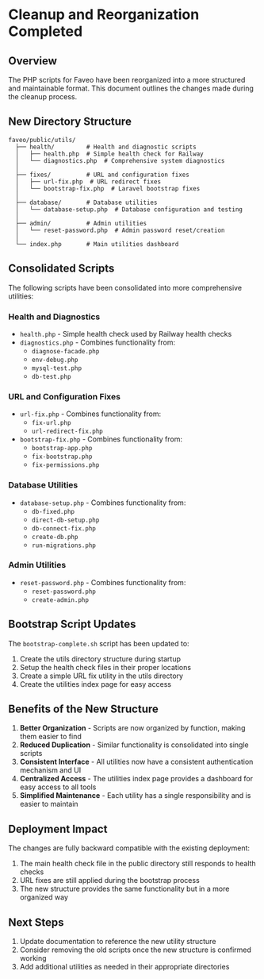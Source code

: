 # Cleanup and Reorganization Completed

## Overview

The PHP scripts for Faveo have been reorganized into a more structured and maintainable format. This document outlines the changes made during the cleanup process.

## New Directory Structure

```
faveo/public/utils/
  ├── health/         # Health and diagnostic scripts
  │   ├── health.php  # Simple health check for Railway
  │   └── diagnostics.php  # Comprehensive system diagnostics
  │
  ├── fixes/          # URL and configuration fixes 
  │   ├── url-fix.php  # URL redirect fixes
  │   └── bootstrap-fix.php  # Laravel bootstrap fixes
  │
  ├── database/       # Database utilities
  │   └── database-setup.php  # Database configuration and testing
  │
  ├── admin/          # Admin utilities
  │   └── reset-password.php  # Admin password reset/creation
  │
  └── index.php       # Main utilities dashboard
```

## Consolidated Scripts

The following scripts have been consolidated into more comprehensive utilities:

### Health and Diagnostics
- `health.php` - Simple health check used by Railway health checks
- `diagnostics.php` - Combines functionality from:
  - `diagnose-facade.php`
  - `env-debug.php`
  - `mysql-test.php`
  - `db-test.php`

### URL and Configuration Fixes
- `url-fix.php` - Combines functionality from:
  - `fix-url.php`
  - `url-redirect-fix.php`
- `bootstrap-fix.php` - Combines functionality from:
  - `bootstrap-app.php`
  - `fix-bootstrap.php`
  - `fix-permissions.php`

### Database Utilities
- `database-setup.php` - Combines functionality from:
  - `db-fixed.php`
  - `direct-db-setup.php`
  - `db-connect-fix.php`
  - `create-db.php`
  - `run-migrations.php`

### Admin Utilities
- `reset-password.php` - Combines functionality from:
  - `reset-password.php`
  - `create-admin.php`

## Bootstrap Script Updates

The `bootstrap-complete.sh` script has been updated to:

1. Create the utils directory structure during startup
2. Setup the health check files in their proper locations
3. Create a simple URL fix utility in the utils directory
4. Create the utilities index page for easy access

## Benefits of the New Structure

1. **Better Organization** - Scripts are now organized by function, making them easier to find
2. **Reduced Duplication** - Similar functionality is consolidated into single scripts
3. **Consistent Interface** - All utilities now have a consistent authentication mechanism and UI
4. **Centralized Access** - The utilities index page provides a dashboard for easy access to all tools
5. **Simplified Maintenance** - Each utility has a single responsibility and is easier to maintain

## Deployment Impact

The changes are fully backward compatible with the existing deployment:

1. The main health check file in the public directory still responds to health checks
2. URL fixes are still applied during the bootstrap process
3. The new structure provides the same functionality but in a more organized way

## Next Steps

1. Update documentation to reference the new utility structure
2. Consider removing the old scripts once the new structure is confirmed working
3. Add additional utilities as needed in their appropriate directories 